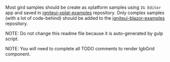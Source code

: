 
 Most gird samples should be create as xplatform samples using `IG Editor` app and saved in [igniteui-xplat-examples](https://github.com/IgniteUI/igniteui-xplat-examples/tree/master) repository. Only complex samples (with a lot of code-behind) should be added to the [igniteui-blazor-examples](https://github.com/IgniteUI/igniteui-blazor-examples/tree/vnext/samples/grids) repository.

 NOTE: Do not change this readme file because it is auto-generated by gulp script.

 NOTE: You will need to complete all TODO comments to render IgbGrid component.